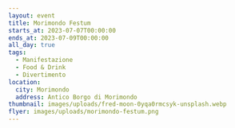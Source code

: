 ```yaml
---
layout: event
title: Morimondo Festum
starts_at: 2023-07-07T00:00:00
ends_at: 2023-07-09T00:00:00
all_day: true
tags:
  - Manifestazione
  - Food & Drink
  - Divertimento
location:
  city: Morimondo
  address: Antico Borgo di Morimondo
thumbnail: images/uploads/fred-moon-0yqa0rmcsyk-unsplash.webp
flyer: images/uploads/morimondo-festum.png
---
```

